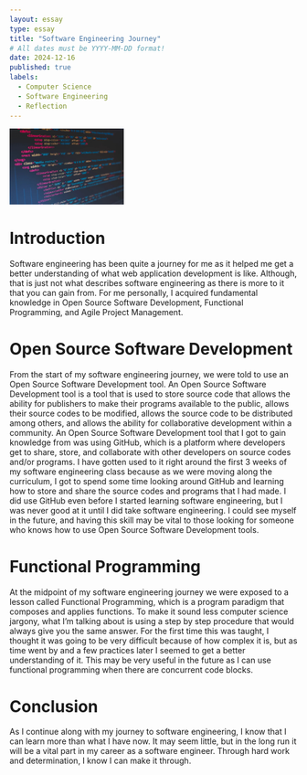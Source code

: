 ```yaml
---
layout: essay
type: essay
title: "Software Engineering Journey"
# All dates must be YYYY-MM-DD format!
date: 2024-12-16
published: true
labels:
  - Computer Science
  - Software Engineering
  - Reflection
---
```


<img width="200px" class="rounded float-start pe-4" src="../img/software-engineers-code.jpg">

<h1>Introduction</h1>
	<p>Software engineering has been quite a journey for me as it helped me get a better understanding of what web application development is like. Although, that is just not what describes software engineering as there is more to it that you can gain from. For me personally, I acquired fundamental knowledge in Open Source Software Development, Functional Programming, and Agile Project Management.</p>

<h1>Open Source Software Development</h1>
	<p>From the start of my software engineering journey, we were told to use an Open Source Software Development tool. An Open Source Software Development tool is a tool that is used to store source code that allows the ability for publishers to make their programs available to the public, allows their source codes to be modified, allows the source code to be distributed among others, and allows the ability for collaborative development within a community. An Open Source Software Development tool that I got to gain knowledge from was using GitHub, which is a platform where developers get to share, store, and collaborate with other developers on source codes and/or programs. I have gotten used to it right around the first 3 weeks of my software engineering class because as we were moving along the curriculum, I got to spend some time looking around GitHub and learning how to store and share the source codes and programs that I had made. I did use GitHub even before I started learning software engineering, but I was never good at it until I did take software engineering. I could see myself in the future, and having this skill may be vital to those looking for someone who knows how to use Open Source Software Development tools.</p>

<h1>Functional Programming</h1>
	<p>At the midpoint of my software engineering journey we were exposed to a lesson called Functional Programming, which is a program paradigm that composes and applies functions. To make it sound less computer science jargony, what I’m talking about is using a step by step procedure that would always give you the same answer. For the first time this was taught, I thought it was going to be very difficult because of how complex it is, but as time went by and a few practices later I seemed to get a better understanding of it. This may be very useful in the future as I can use functional programming when there are concurrent code blocks.</p>

<h1>Conclusion</h1>
	<p>As I continue along with my journey to software engineering, I know that I can learn more than what I have now. It may seem little, but in the long run it will be a vital part in my career as a software engineer. Through hard work and determination, I know I can make it through.</p>
